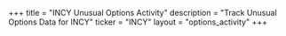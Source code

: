 +++
title = "INCY Unusual Options Activity"
description = "Track Unusual Options Data for INCY"
ticker = "INCY"
layout = "options_activity"
+++

